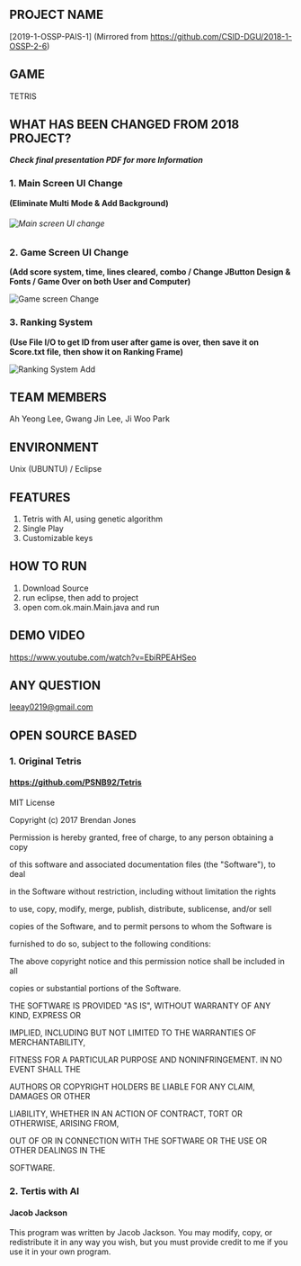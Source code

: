 PROJECT NAME
-------------
[2019-1-OSSP-PAIS-1]
(Mirrored from https://github.com/CSID-DGU/2018-1-OSSP-2-6) 
 
GAME
-------------
TETRIS

WHAT HAS BEEN CHANGED FROM 2018 PROJECT? 
-------------------------------------
_**Check final presentation PDF for more Information**_

### 1. Main Screen UI Change

**(Eliminate Multi Mode & Add Background)**

###### ![Main screen UI change](https://user-images.githubusercontent.com/35085704/59332230-b4a26900-8d30-11e9-9e1b-076baa7f2e5d.PNG)


### 2. Game Screen UI Change 

**(Add score system, time, lines cleared, combo / Change JButton Design & Fonts / Game Over on both User and Computer)**

![Game screen Change](https://user-images.githubusercontent.com/35085704/59332306-e0255380-8d30-11e9-8869-fb24b42a7227.PNG)


### 3. Ranking System 

**(Use File I/O to get ID from user after game is over, then save it on Score.txt file, then show it on Ranking Frame)**

![Ranking System Add](https://user-images.githubusercontent.com/35085704/59332386-0a771100-8d31-11e9-856a-ed06968026ef.PNG)


TEAM MEMBERS
-------------
Ah Yeong Lee, Gwang Jin Lee, Ji Woo Park

ENVIRONMENT
-------------
Unix (UBUNTU) / Eclipse 

FEATURES 
-----------------
1. Tetris with AI, using genetic algorithm
2. Single Play 
3. Customizable keys

HOW TO RUN
-------------
1. Download Source
2. run eclipse, then add to project
3. open com.ok.main.Main.java and run

DEMO VIDEO
-------------
https://www.youtube.com/watch?v=EbiRPEAHSeo

ANY QUESTION
-------------
leeay0219@gmail.com

OPEN SOURCE BASED
----------------
### 1. Original Tetris
#### https://github.com/PSNB92/Tetris

MIT License

Copyright (c) 2017 Brendan Jones

Permission is hereby granted, free of charge, to any person obtaining a copy

of this software and associated documentation files (the "Software"), to deal

in the Software without restriction, including without limitation the rights

to use, copy, modify, merge, publish, distribute, sublicense, and/or sell

copies of the Software, and to permit persons to whom the Software is

furnished to do so, subject to the following conditions:

The above copyright notice and this permission notice shall be included in all

copies or substantial portions of the Software.

THE SOFTWARE IS PROVIDED "AS IS", WITHOUT WARRANTY OF ANY KIND, EXPRESS OR

IMPLIED, INCLUDING BUT NOT LIMITED TO THE WARRANTIES OF MERCHANTABILITY,

FITNESS FOR A PARTICULAR PURPOSE AND NONINFRINGEMENT. IN NO EVENT SHALL THE

AUTHORS OR COPYRIGHT HOLDERS BE LIABLE FOR ANY CLAIM, DAMAGES OR OTHER

LIABILITY, WHETHER IN AN ACTION OF CONTRACT, TORT OR OTHERWISE, ARISING FROM,

OUT OF OR IN CONNECTION WITH THE SOFTWARE OR THE USE OR OTHER DEALINGS IN THE

SOFTWARE.

### 2. Tertis with AI
#### Jacob Jackson
This program was written by Jacob Jackson. You may modify, copy, or redistribute it in any way you wish, but you must provide credit to me if you use it in your own program.
